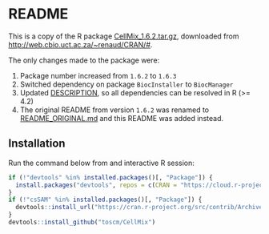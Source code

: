 # README

This is a copy of the R package [CellMix_1.6.2.tar.gz](http://web.cbio.uct.ac.za/~renaud/CRAN/src/contrib/CellMix_1.6.2.tar.gz), downloaded from <http://web.cbio.uct.ac.za/~renaud/CRAN/#>.

The only changes made to the package were:

1. Package number increased from `1.6.2` to `1.6.3`
2. Switched dependency on package `BiocInstaller` to `BiocManager`
3. Updated [DESCRIPTION](DESCRIPTION), so all dependencies can be resolved in R (>= 4.2)
4. The original README from version `1.6.2` was renamed to [README_ORIGINAL.md](README_ORIGINAL.md) and this README was added instead.

## Installation

Run the command below from and interactive R session:

```R
if (!"devtools" %in% installed.packages()[, "Package"]) {
  install.packages("devtools", repos = c(CRAN = "https://cloud.r-project.org"))
}
if (!"csSAM" %in% installed.packages()[, "Package"]) {
  devtools::install_url("https://cran.r-project.org/src/contrib/Archive/csSAM/csSAM_1.2.4.tar.gz")
}
devtools::install_github("toscm/CellMix")
```